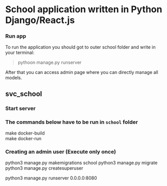 # School application written in Python Django/React.js

### Run app
To run the application you should got to outer school folder and write in your terminal:
> pythoon manage.py runserver   

After that you can access admin page where you can directly manage all models.



## svc_school

### Start server
### The commands below have to be run in `school` folder
make docker-build <br />
make docker-run <br />

### Creating an admin user (Execute only once)
python3 manage.py makemigrations school
python3 manage.py migrate<br />
python3 manage.py createsuperuser<br />


python3 manage.py runserver 0.0.0.0:8080


